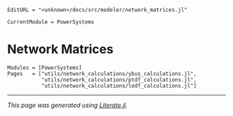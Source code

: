```@meta
EditURL = "<unknown>/docs/src/modeler/network_matrices.jl"
```

```@meta
CurrentModule = PowerSystems
```

# Network Matrices

```@autodocs
Modules = [PowerSystems]
Pages   = ["utils/network_calculations/ybus_calculations.jl",
           "utils/network_calculations/ptdf_calculations.jl",
           "utils/network_calculations/lodf_calculations.jl"]
```

---

*This page was generated using [Literate.jl](https://github.com/fredrikekre/Literate.jl).*

